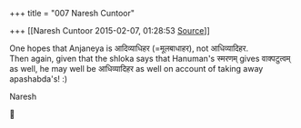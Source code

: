 +++
title = "007 Naresh Cuntoor"

+++
[[Naresh Cuntoor	2015-02-07, 01:28:53 [Source](https://groups.google.com/g/samskrita/c/nwb4vIiDpv8)]]



One hopes that Anjaneya is आदिव्याधिहर (=मूलबाधाहर), not आधिव्यादिहर.  
Then again, given that the shloka says that Hanuman's स्मरणम् gives वाक्पटुत्वम् as well, he may well be आधिव्यादिहर as well on account of taking away apashabda's! :)  

  

Naresh  
  



